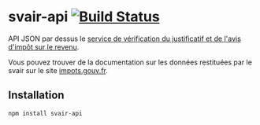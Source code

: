 # svair-api [![Build Status](https://travis-ci.org/sgmap/svair-api.svg?branch=master)](https://travis-ci.org/sgmap/svair-api)

API JSON par dessus le [service de vérification du justificatif et de l'avis d'impôt sur le revenu](https://cfsmsp.impots.gouv.fr/secavis/).

Vous pouvez trouver de la documentation sur les données restituées par le svair sur le site [impots.gouv.fr](https://www.impots.gouv.fr/portail/precisions-sur-le-service-de-verification-des-avis-dimpot-sur-le-revenu-svair).

## Installation

```bash
npm install svair-api
```

